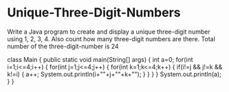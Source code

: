 # Unique-Three-Digit-Numbers
Write a Java program to create and display a unique three-digit number using 1, 2, 3, 4. Also count how many three-digit numbers are there.  Total number of the three-digit-number is 24

class Main {
    public static void main(String[] args) {
      int  a=0;
       for(int i=1;i<=4;i++)
       {
           for(int j=1;j<=4;j++)
           {
               for(int k=1;k<=4;k++)
               {
                   if(i!=j && j!=k && k!=i)
                   {
                       a++;
                       System.out.println(i+""+j+""+k+"");
                   }
               }
           }
       }
       System.out.println(a);
    }
}

    
